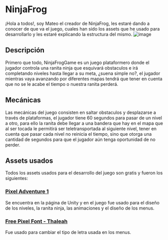 # NinjaFrog
¡Hola a todos!, soy Mateo el creador de NinjaFrog, les estaré dando a conocer de que va el juego, cuales han sido los assets que he usado para desarrollarlo y les estaré explicando la estructura del mismo.
![image](https://github.com/MateoGE01/NinjaFrog/assets/109986042/6f637174-364c-4322-8208-72e6d8a27d36)

## Descripción
Primero que todo, NinjaFrogGame es un juego plataformero donde el jugador controla una ranita ninja que esquivará obstaculos e irá completando niveles hasta llegar a su meta, ¿suena simple no?, el jugador mientras vaya avanzando
por diferentes mapas tendrá que tener en cuenta que no se le acabe el tiempo o nuestra ranita perderá.

## Mecánicas
Las mecánicas del juego consisten en saltar obstaculos y desplazarse a través de plataformas, el jugador tiene 60 segundos para pasar de un nivel a otro, para ello la ranita debe llegar a una bandera que hay en el mapa que al ser tocada le permitirá ser teletransportada al siguiente nivel, tener en cuenta que pasar cada nivel no reinicia el tiempo, sino que otorga una cantidad de segundos para que el jugador aún tenga oportunidad de no perder.


## Assets usados
Todos los assets usados para el desarrollo del juego son gratis y fueron los siguientes:
### [Pixel Adventure 1](https://assetstore.unity.com/packages/2d/characters/pixel-adventure-1-155360)
Se encuentra en la página de Unity y en el juego fue usado para el diseño de los niveles, la ranita ninja, las animaciones y el diseño de los menus.
### [Free Pixel Font - Thaleah](https://assetstore.unity.com/packages/2d/fonts/free-pixel-font-thaleah-140059)
Fue usado para cambiar el tipo de letra usada en los menus.

